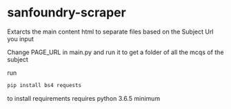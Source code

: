 # sanfoundry-scraper

Extarcts the main content html to separate files based on the Subject Url you input 

Change PAGE_URL in main.py and run it to get a folder of all the mcqs of the subject

run 
```bash
pip install bs4 requests
```
to install requirements
 requires python 3.6.5 minimum
